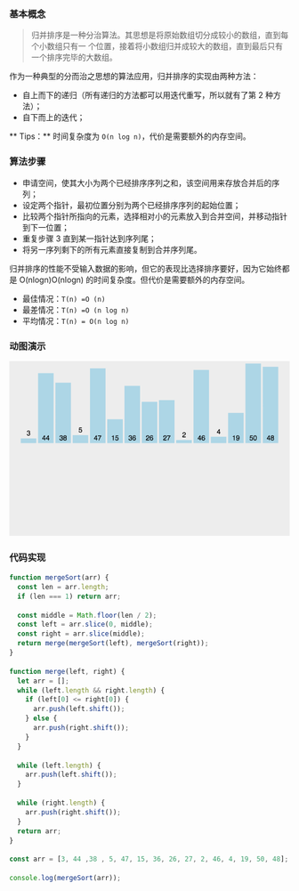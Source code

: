 ### 基本概念

> 归并排序是一种分治算法。其思想是将原始数组切分成较小的数组，直到每个小数组只有一 个位置，接着将小数组归并成较大的数组，直到最后只有一个排序完毕的大数组。

作为一种典型的分而治之思想的算法应用，归并排序的实现由两种方法：

* 自上而下的递归（所有递归的方法都可以用迭代重写，所以就有了第 2 种方法）；
* 自下而上的迭代；

** Tips：** 时间复杂度为 `O(n log n)`，代价是需要额外的内存空间。

### 算法步骤

* 申请空间，使其大小为两个已经排序序列之和，该空间用来存放合并后的序列；
* 设定两个指针，最初位置分别为两个已经排序序列的起始位置；
* 比较两个指针所指向的元素，选择相对小的元素放入到合并空间，并移动指针到下一位置；
* 重复步骤 3 直到某一指针达到序列尾；
* 将另一序列剩下的所有元素直接复制到合并序列尾。

归并排序的性能不受输入数据的影响，但它的表现比选择排序要好，因为它始终都是 O(nlogn)O(nlog⁡n) 的时间复杂度。但代价是需要额外的内存空间。

* 最佳情况：`T(n) =O (n)`
* 最差情况：`T(n) =O (n log n)`
* 平均情况：`T(n) = O(n log n)`

### 动图演示

![](_media/sort-6.gif)

### 代码实现

```js
function mergeSort(arr) {
  const len = arr.length;
  if (len === 1) return arr;

  const middle = Math.floor(len / 2);
  const left = arr.slice(0, middle);
  const right = arr.slice(middle);
  return merge(mergeSort(left), mergeSort(right));
}

function merge(left, right) {
  let arr = [];
  while (left.length && right.length) {
    if (left[0] <= right[0]) {
      arr.push(left.shift());
    } else {
      arr.push(right.shift());
    }
  }

  while (left.length) {
    arr.push(left.shift());
  }

  while (right.length) {
    arr.push(right.shift());
  }
  return arr;
}

const arr = [3, 44 ,38 , 5, 47, 15, 36, 26, 27, 2, 46, 4, 19, 50, 48];

console.log(mergeSort(arr));

```
